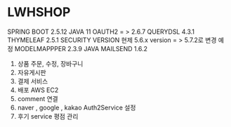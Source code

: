 # LWHSHOP

SPRING BOOT 2.5.12
JAVA 11
OAUTH2 = >  2.6.7
QUERYDSL 4.3.1
THYMELEAF 2.5.1
SECURITY VERSION  현제 5.6.x version = > 5.7.2로 변경 예정
MODELMAPPPER 2.3.9
JAVA MAILSEND 1.6.2

  
  1. 상품 주문, 수정, 장바구니
  2. 자유게시판
  3. 결제 서비스
  4. 배포 AWS EC2
  5. comment 연결
  6. naver , google , kakao Auth2Service 설정
  7. 후기 service  평점 관리
  
  
  

